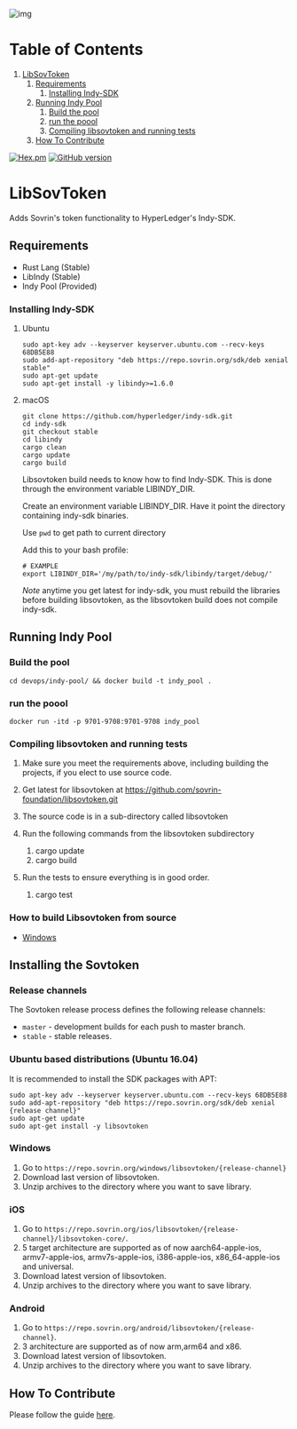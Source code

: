 ![img](https://github.com/sovrin-foundation/sovrin/blob/master/banner.png)

# Table of Contents

1.  [LibSovToken](#orged7f66f)
    1.  [Requirements](#requirements)
        1.  [Installing Indy-SDK](#installing-indy-sdk)
    2.  [Running Indy Pool](#running-indy-pool)
        1.  [Build the pool](#build-the-pool)
        2.  [run the poool](#run-the-poool)
        3.  [Compiling libsovtoken and running tests](#compiling-libsovtoken-and-running-tests)
    3.  [How To Contribute](#how-to-contribute)

<a href="https://www.apache.org/licenses/LICENSE-2.0.txt" target="_blank">![Hex.pm](https://img.shields.io/hexpm/l/plug.svg?style=plastic)</a>
<a href="https://badge.fury.io/gh/sovrin-foundation%2Flibsovtoken">[![GitHub version](https://badge.fury.io/gh/sovrin-foundation%2Flibsovtoken.svg)](https://badge.fury.io/gh/sovrin-foundation%2Flibsovtoken)</a>

<a id="orged7f66f"></a>

# LibSovToken

Adds Sovrin's token functionality to HyperLedger's Indy-SDK. 


<a id="requirements"></a>

## Requirements

-   Rust Lang (Stable)
-   LibIndy (Stable)
-   Indy Pool (Provided)


<a id="installing-indy-sdk"></a>

### Installing Indy-SDK

1.  Ubuntu

        sudo apt-key adv --keyserver keyserver.ubuntu.com --recv-keys 68DB5E88
        sudo add-apt-repository "deb https://repo.sovrin.org/sdk/deb xenial stable"
        sudo apt-get update
        sudo apt-get install -y libindy>=1.6.0

2.  macOS

        git clone https://github.com/hyperledger/indy-sdk.git
        cd indy-sdk
        git checkout stable 
        cd libindy
        cargo clean 
        cargo update
        cargo build
    
    Libsovtoken build needs to know how to find Indy-SDK. This is done
    through the environment variable LIBINDY_DIR.
    
    Create an environment variable LIBINDY_DIR. Have it point the directory
    containing indy-sdk binaries.
    
    Use `pwd` to get path to current directory
    
    Add this to your bash profile:
    
        # EXAMPLE 
        export LIBINDY_DIR='/my/path/to/indy-sdk/libindy/target/debug/'
    
    *Note* anytime you get latest for indy-sdk, you must rebuild the
    libraries before building libsovtoken, as the libsovtoken build does not
    compile indy-sdk.


<a id="running-indy-pool"></a>

## Running Indy Pool


<a id="build-the-pool"></a>

### Build the pool

    cd devops/indy-pool/ && docker build -t indy_pool . 


<a id="run-the-poool"></a>

### run the poool

    docker run -itd -p 9701-9708:9701-9708 indy_pool


<a id="compiling-libsovtoken-and-running-tests"></a>

### Compiling libsovtoken and running tests

1.  Make sure you meet the requirements above, including building the
    projects, if you elect to use source code.
2.  Get latest for libsovtoken at
    <https://github.com/sovrin-foundation/libsovtoken.git>
3.  The source code is in a sub-directory called libsovtoken
4.  Run the following commands from the libsovtoken subdirectory
    1.  cargo update
    2.  cargo build

5.  Run the tests to ensure everything is in good order.
    1.  cargo test


### How to build Libsovtoken from source
* [Windows](doc/build-guides/windows-build.md)

<a id="how-to-contribute"></a>

## Installing the Sovtoken

### Release channels
The Sovtoken release process defines the following release channels:

* `master` - development builds for each push to master branch.
* `stable` - stable releases.

### Ubuntu based distributions (Ubuntu 16.04)
It is recommended to install the SDK packages with APT:

    sudo apt-key adv --keyserver keyserver.ubuntu.com --recv-keys 68DB5E88
    sudo add-apt-repository "deb https://repo.sovrin.org/sdk/deb xenial {release channel}"
    sudo apt-get update
    sudo apt-get install -y libsovtoken

### Windows

1. Go to `https://repo.sovrin.org/windows/libsovtoken/{release-channel}`
2. Download last version of libsovtoken.
3. Unzip archives to the directory where you want to save library.

### iOS
1. Go to `https://repo.sovrin.org/ios/libsovtoken/{release-channel}/libsovtoken-core/`.
2. 5 target architecture are supported as of now aarch64-apple-ios, armv7-apple-ios, armv7s-apple-ios, i386-apple-ios, x86_64-apple-ios and universal.
3. Download latest version of libsovtoken.
4. Unzip archives to the directory where you want to save library.

### Android

1. Go to `https://repo.sovrin.org/android/libsovtoken/{release-channel}`.
2. 3 architecture are supported as of now arm,arm64 and x86.
3. Download latest version of libsovtoken.
4. Unzip archives to the directory where you want to save library.

## How To Contribute

Please follow the guide [here](./doc/pull-request.md).


